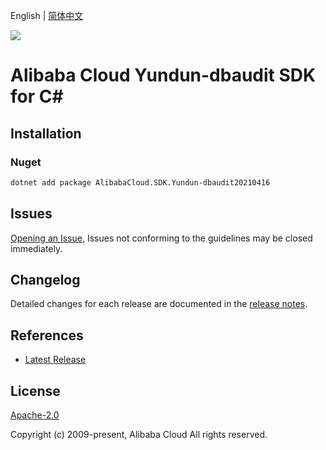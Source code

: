 English | [简体中文](README-CN.md)

![](https://aliyunsdk-pages.alicdn.com/icons/AlibabaCloud.svg)

# Alibaba Cloud Yundun-dbaudit SDK for C#

## Installation

### Nuget

```bash
dotnet add package AlibabaCloud.SDK.Yundun-dbaudit20210416
```

## Issues

[Opening an Issue](https://github.com/aliyun/alibabacloud-csharp-sdk/issues/new), Issues not conforming to the guidelines may be closed immediately.

## Changelog

Detailed changes for each release are documented in the [release notes](./ChangeLog.md).

## References

* [Latest Release](https://github.com/aliyun/alibabacloud-csharp-sdk/)

## License

[Apache-2.0](http://www.apache.org/licenses/LICENSE-2.0)

Copyright (c) 2009-present, Alibaba Cloud All rights reserved.
